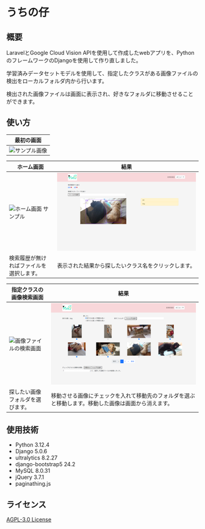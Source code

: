 # うちの仔

## 概要
LaravelとGoogle Cloud Vision APIを使用して作成したwebアプリを、PythonのフレームワークのDjangoを使用して作り直しました。

学習済みデータセットモデルを使用して、指定したクラスがある画像ファイルの検出をローカルフォルダ内から行います。

検出された画像ファイルは画面に表示され、好きなフォルダに移動させることができます。

## 使い方
| 最初の画面 |
| ----- |
| ![サンプル画像](https://github.com/user-attachments/assets/d3f422a4-d87b-42aa-b000-9d24ce21441d) |

| ホーム画面 | 結果 |
| ----- | ----- |
| ![ホーム画面 サンプル](https://github.com/user-attachments/assets/021cfebd-a722-45e7-abc2-5ba17923bf6e) | ![](static/images/sample1.png) |
| 検索履歴が無ければファイルを選択します。 | 表示された結果から探したいクラス名をクリックします。 |

| 指定クラスの画像検索画面 | 結果 |
| ----- | ----- |
| ![画像ファイルの検索画面](https://github.com/user-attachments/assets/cb3254f2-1133-47b1-905f-60eebcc3f96c) | ![](static/images/sample2.png) |
| 探したい画像フォルダを選びます。 | 移動させる画像にチェックを入れて移動先のフォルダを選ぶと移動します。移動した画像は画面から消えます。 |


## 使用技術
- Python 3.12.4
- Django 5.0.6
- ultralytics 8.2.27
- django-bootstrap5 24.2
- MySQL 8.0.31
- jQuery 3.7.1
- paginathing.js

## ライセンス
[AGPL-3.0 License](LICENSE)

